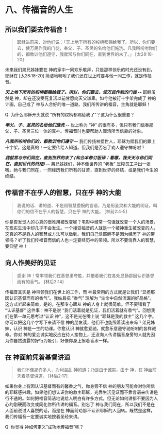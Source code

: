 # 八、传福音的人生

## 所以我们要去传福音！

> 耶稣进前来，对他们说：「天上地下所有的权柄都赐给我了。所以，你们要去，使万民作我的门徒，奉父、子、圣灵的名给他们施洗。凡我所吩咐你们的，都教训他们遵守，我就常与你们同在，直到世界的末了。」 [太28:18-20]

未来我们弟兄姊妹要在 神的家中一同欢乐敬拜，只是那样快乐的时光还没有到，耶稣在 [太28:18-20] 简洁地吩咐了我们还在世上时要与他一同工作，就是传福音。

***天上地下所有的权柄都赐给我了。所以，你们要去，使万民作我的门徒 --***  耶稣虽然是 神，却在还没受死复活以前甘愿向天父谦卑。如今他被钉十字架完成了 神的计画，自己成了 神与人合好的唯一道路。我们所传讲的福音，主角就是耶稣！

Q: 为什么耶稣开头就说 “所有的权柄都赐给我了”？这为什么很重要？

***奉父、子、圣灵的名给他们施洗 --***  世上称为 “神" 的很有多，但只有我们信奉那父、子、圣灵三位一体的真神。传福音时也要帮助人厘清所当信靠的对象。

***凡我所吩咐你们的，都教训他们遵守 --***  我们传扬神爱世人，耶稣为赎我们的罪上十字架。这是真的！一定要传给人知道。但我们是否忘了劝人遵守神吩咐？

***我就常与你们同在，直到世界的末了 (和合本修订版译：看哪，我天天与你们同在，直到世代的终结) --*** 弟兄姊妹们，神不像世界的 “老板” 压榨员工净出一张嘴。祂与我们同在，一同经历我们所有的甘苦，直到世界的终结，或是我们今生的终结。

## 传福音不在乎人的智慧，只在乎 神的大能

> 我说的话、讲的道，不是用智慧委婉的言语，乃是用圣灵和大能的明证，叫你们的信不在乎人的智慧，只在乎 神的大能。 [林前2:4-5]

你是否发觉人的心真的很难用被改变呢？电影中经常一句话就改变一个人的场景，在现实生活中却几乎不会发生。一个接受福音的人就是一个被神重生被改变的人，这真的不是靠人的智慧或方法可以做到。我们自己信耶稣不是因为经历了 神的带领吗？听了我们传福音而信的人也一定要经历神的带领。所以不要倚靠人的智慧，要仰望 神！

## 向人作美好的见证

> 感谢 神！常率领我们在基督里夸胜，并借着我们在各处显扬那因认识基督而有的香气。 [林后2:14]

传福音其实是 神带领我们在世上的工作，而 神最常用的方式就是让我们 “显扬那因认识基督而有的香气”。我姑且把 “香气” 理解为 “生命中自然流漏的好品格”。这方式听起来简单，是的，在那专心跟从 神的人身上就很简单。但不要错看了 “认识基督" 这件事！神不是说 “我们活着就是见证，我们活着就有香气”。回想我们在第一单元思考过“认识 神”，这不是光在嘴上说 “耶稣是我的救主” 这几个字。你可以把这几个字写下来请不信 神的朋友读，他们不也能照着读出来吗？弟兄姊妹，认识 神是一生的功课。你愈认识 神就愈爱祂，就愈乐意遵守祂吩咐的各样诫命。你对 神的爱会诚实地反应在待人接物上，还没向人传讲福音身旁的人就先因为你自然流露的好行为吸引，好像你身上擦着香水一样。

## 在 神面前凭着基督讲道

> 我们不像那许多人，为利混乱 神的道；乃是由于诚实，由于 神，在 神面前凭着基督讲道。 [林后2:17]

如果你身上有因认识基督而有的馨香之气，你身旁不信 神的朋友可能会对你所信的耶稣感兴趣。如果他们想认识你的救主耶稣，光靠生活见证而不靠言语来传讲是行不通的。如何把福音简洁地说给人明白有许多方式，但无论如何讲都不要因为人心的刚硬而改变或简化你所传讲的福音。别忘了 神与我们同在，所以我们不是在人面前说讨人喜悦的话，而是在 神面前劝那不认识耶稣的人回转。既然是这样，我们传福音一定要诚实地按着圣经来讲。

Q: 你觉得 神如何定义“成功地传福音”呢？

<!--stackedit_data:
eyJoaXN0b3J5IjpbMTExNTU1NTA5Niw3MzA5OTgxMTZdfQ==
-->